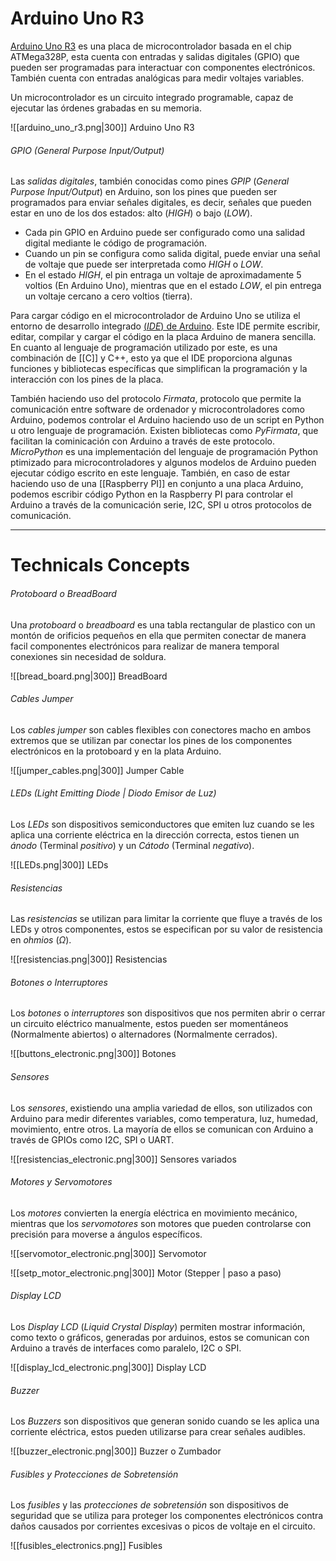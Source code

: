 # Arduino Uno R3

[Arduino Uno R3](https://docs.arduino.cc/hardware/uno-rev3/#suggested-libraries) es una placa de microcontrolador basada en el chip ATMega328P, esta cuenta con entradas y salidas digitales (GPIO) que pueden ser programadas para interactuar con componentes electrónicos. También cuenta con entradas analógicas para medir voltajes variables.

Un microcontrolador es un circuito integrado programable, capaz de ejecutar las órdenes grabadas en su memoria.

![[arduino_uno_r3.png|300]]
Arduino Uno R3 
###### GPIO (General Purpose Input/Output)

Las *salidas digitales*, también conocidas como pines *GPIP* (*General Purpose Input/Output*) en Arduino, son los pines que pueden ser programados para enviar señales digitales, es decir, señales que pueden estar en uno de los dos estados: alto (*HIGH*) o bajo (*LOW*). 

- Cada pin GPIO en Arduino puede ser configurado como una salidad digital mediante le código de programación.
- Cuando un pin se configura como salida digital, puede enviar una señal de voltaje que puede ser interpretada como *HIGH* o *LOW*.
- En el estado *HIGH*, el pin entraga un voltaje de aproximadamente 5 voltios (En Arduino Uno), mientras que en el estado *LOW*, el pin entrega un voltaje cercano a cero voltios (tierra).

Para cargar código en el microcontrolador de Arduino Uno se utiliza el entorno de desarrollo integrado [(*IDE*) de Arduino](https://www.arduino.cc/en/software). Este IDE permite escribir, editar, compilar y cargar el código en la placa Arduino de manera sencilla. En cuanto al lenguaje de programación utilizado por este, es una combinación de [[C]] y C++, esto ya que el IDE proporciona algunas funciones y bibliotecas específicas que simplifican la programación y la interacción con los pines de la placa. 

También haciendo uso del protocolo *Firmata*, protocolo que permite la comunicación entre software de ordenador y microcontroladores como Arduino, podemos controlar el Arduino haciendo uso de un script en Python u otro lenguaje de programación. Existen bibliotecas como *PyFirmata*, que facilitan la cominicación con Arduino a través de este protocolo. *MicroPython* es una implementación del lenguaje de programación Python ptimizado para microcontroladores y algunos modelos de Arduino pueden ejecutar código escrito en este lenguaje. También, en caso de estar haciendo uso de una [[Raspberry PI]] en conjunto a una placa Arduino, podemos escribir código Python en la Raspberry PI para controlar el Arduino a través de la comunicación serie, I2C, SPI u otros protocolos de comunicación.

-----
# Technicals Concepts
###### Protoboard o BreadBoard

Una *protoboard* o *breadboard* es una tabla rectangular de plastico con un montón de orificios pequeños en ella que permiten conectar de manera facil componentes electrónicos para realizar de manera temporal conexiones sin necesidad de soldura.

![[bread_board.png|300]]
BreadBoard
###### Cables Jumper

Los *cables jumper* son cables flexibles con conectores macho en ambos extremos que se utilizan par conectar los pines de los componentes electrónicos en la protoboard y en la plata Arduino.

![[jumper_cables.png|300]]
Jumper Cable
###### LEDs (Light Emitting Diode | Diodo Emisor de Luz)

Los *LEDs* son dispositivos semiconductores que emiten luz cuando se les aplica una corriente eléctrica en la dirección correcta, estos tienen un *ánodo* (Terminal *positivo*) y un *Cátodo* (Terminal *negativo*).

![[LEDs.png|300]]
LEDs
###### Resistencias 

Las *resistencias* se utilizan para limitar la corriente que fluye a través de los LEDs y otros componentes, estos se especifican por su valor de resistencia en *ohmios* (*Ω*).

![[resistencias.png|300]]
Resistencias
###### Botones o Interruptores

Los *botones* o *interruptores* son dispositivos que nos permiten abrir o cerrar un circuito eléctrico manualmente, estos pueden ser momentáneos (Normalmente abiertos) o alternadores (Normalmente cerrados).

![[buttons_electronic.png|300]]
Botones
###### Sensores

Los *sensores*, existiendo una amplia variedad de ellos, son utilizados con Arduino para medir diferentes variables, como temperatura, luz, humedad, movimiento, entre otros. La mayoría de ellos se comunican con Arduino a través de GPIOs como I2C, SPI o UART.

![[resistencias_electronic.png|300]]
Sensores variados
###### Motores y Servomotores

Los *motores* convierten la energía eléctrica en movimiento mecánico, mientras que los *servomotores* son motores que pueden controlarse con precisión para moverse a ángulos específicos.

![[servomotor_electronic.png|300]]
Servomotor

![[setp_motor_electronic.png|300]]
Motor (Stepper | paso a paso)
###### Display LCD

Los *Display LCD* (*Liquid Crystal Display*) permiten mostrar información, como texto o gráficos, generadas por arduinos, estos se comunican con Arduino a través de interfaces como paralelo, I2C o SPI.

![[display_lcd_electronic.png|300]]
Display LCD
###### Buzzer

Los *Buzzers* son dispositivos que generan sonido cuando se les aplica una corriente eléctrica, estos pueden utilizarse para crear señales audibles.

![[buzzer_electronic.png|300]]
Buzzer o Zumbador
###### Fusibles y Protecciones de Sobretensión

Los *fusibles* y las *protecciones de sobretensión* son dispositivos de seguridad que se utiliza para proteger los componentes electrónicos contra daños causados por corrientes excesivas o picos de voltaje en el circuito.

![[fusibles_electronics.png]]
Fusibles